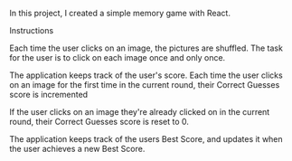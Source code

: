
In this project, I created a simple memory game with React. 

Instructions

Each time the user clicks on an image, the pictures are shuffled. The task for the user is to click on each image once and only once.

The application keeps track of the user's score. Each time the user clicks on an image for the first time in the current round, their Correct Guesses score is incremented

If the user clicks on an image they're already clicked on in the current round, their Correct Guesses score is reset to 0.

The application keeps track of the users Best Score, and updates it when the user achieves a new Best Score.

